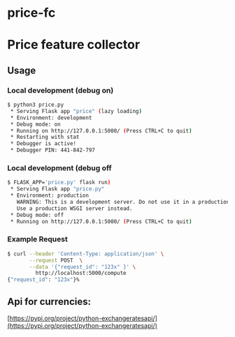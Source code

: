 # price-fc
# Price feature collector


## Usage

### Local development (debug on)

```bash
$ python3 price.py
 * Serving Flask app "price" (lazy loading)
 * Environment: development
 * Debug mode: on
 * Running on http://127.0.0.1:5000/ (Press CTRL+C to quit)
 * Restarting with stat
 * Debugger is active!
 * Debugger PIN: 441-842-797
```

### Local development (debug off
```bash
$ FLASK_APP='price.py' flask run)
 * Serving Flask app "price.py"
 * Environment: production
   WARNING: This is a development server. Do not use it in a production deployment.
   Use a production WSGI server instead.
 * Debug mode: off
 * Running on http://127.0.0.1:5000/ (Press CTRL+C to quit)
```

### Example Request

```bash
$ curl --header 'Content-Type: application/json' \
       --request POST  \
       --data '{"request_id": "123x" }' \
         http://localhost:5000/compute
{"request_id": "123x"}%
```



## Api for currencies:
[https://pypi.org/project/python-exchangeratesapi/](https://pypi.org/project/python-exchangeratesapi/)
